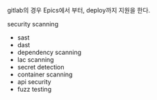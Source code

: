 gitlab의 경우 Epics에서 부터, deploy까지 지원을 한다.

security scanning
- sast
- dast
- dependency scanning
- lac scanning
- secret detection
- container scanning
- api security
- fuzz testing


